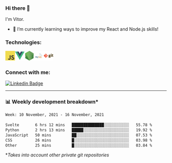 ### Hi there 👋

I'm Vitor.

- 🌱 I’m currently learning ways to improve my React and Node.js skills!

### Technologies:
<img align="left" alt="Javascript" width="30px" src="https://raw.githubusercontent.com/github/explore/80688e429a7d4ef2fca1e82350fe8e3517d3494d/topics/javascript/javascript.png"/>
<img align="left" alt="VueJs" width="30px" src="https://raw.githubusercontent.com/github/explore/80688e429a7d4ef2fca1e82350fe8e3517d3494d/topics/vue/vue.png"/>
<img align="left" alt="Nodejs" width="30px" src="https://raw.githubusercontent.com/github/explore/80688e429a7d4ef2fca1e82350fe8e3517d3494d/topics/nodejs/nodejs.png" />
<img align="left" alt="Mysql" width="30px" src="https://raw.githubusercontent.com/github/explore/80688e429a7d4ef2fca1e82350fe8e3517d3494d/topics/mysql/mysql.png"/>
<img align="left" alt="Git" width="30px" src="https://raw.githubusercontent.com/github/explore/80688e429a7d4ef2fca1e82350fe8e3517d3494d/topics/git/git.png"/> 

<br /> <br />
### Connect with me:
[![Linkedin Badge](https://img.shields.io/badge/-LinkedIn-blue?style=flat-square&logo=Linkedin&logoColor=white&link=https://www.linkedin.com/in/felipefialho)](https://www.linkedin.com/in/vitorlc)

---

<!-- <p align="center"> <img src="https://komarev.com/ghpvc/?username=vitorlc&label=👀" alt="eitchtee" /> </p> -->
### :bar_chart: Weekly development breakdown*
<!--START_SECTION:waka-->
```text
Week: 10 November, 2021 - 16 November, 2021

Svelte       6 hrs 12 mins   ██████████████░░░░░░░░░░░   55.78 % 
Python       2 hrs 13 mins   █████░░░░░░░░░░░░░░░░░░░░   19.92 % 
JavaScript   50 mins         ██░░░░░░░░░░░░░░░░░░░░░░░   07.53 % 
CSS          26 mins         █░░░░░░░░░░░░░░░░░░░░░░░░   03.98 % 
Other        25 mins         █░░░░░░░░░░░░░░░░░░░░░░░░   03.84 % 
```
<!--END_SECTION:waka-->

**Takes into account other private git repositories*
